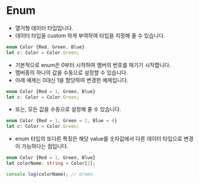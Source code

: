 # Enum

* 열거형 데이터 타입입니다.
* 데이터 타입을 custom 하게 부여하여 타입을 지정해 줄 수 있습니다.

```typescript
enum Color {Red, Green, Blue}
let c: Color = Color.Green;
```

* 기본적으로 enum은 0부터 시작하여 멤버의 번호를 매기기 시작합니다.
* 멤버중의 하나의 값을 수동으로 설정할 수 있습니다.
* 아래 예제는 0대신 1을 할당하여 변경한 예제입니다.

```typescript
enum Color {Red = 1, Green, Blue}
let c: Color = Color.Green;
```

* 또는, 모든 값을 수동으로 설정해 줄 수 있습니다.

```typescript
enum Color {Red = 1, Green = 2, Blue = 4}
let c: Color = Color.Green;
```

* enum 타입의 또다른 특징은 해당 value를 숫자값에서 다른 데이터 타입으로 변경이 가능하다는 점입니다.

```typescript
enum Color {Red = 1, Green, Blue}
let colorName: string = Color[2];

console.log(colorName); // Green
```
